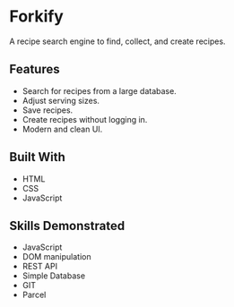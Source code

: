 # Forkify

A recipe search engine to find, collect, and create recipes.

## Features
- Search for recipes from a large database.
- Adjust serving sizes.
- Save recipes.
- Create recipes without logging in.
- Modern and clean UI.

## Built With
- HTML
- CSS
- JavaScript

## Skills Demonstrated
- JavaScript
- DOM manipulation
- REST API
- Simple Database
- GIT
- Parcel
